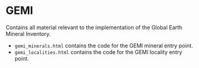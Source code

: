 # GEMI
Contains all material relevant to the implementation of the Global Earth Mineral Inventory. 

- `gemi_minerals.html` contains the code for the GEMI mineral entry point.
- `gemi_localities.html` contains the code for the GEMI locality entry point.
